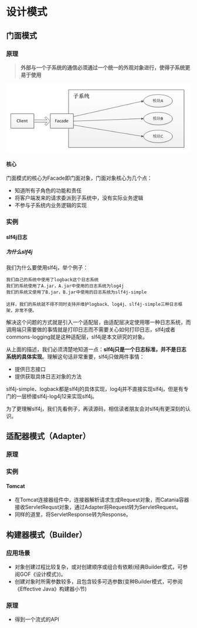 # 设计模式

##  **门面模式** 

### 原理

>  **外部与一个子系统的通信必须通过一个统一的外观对象进行，使得子系统更易于使用** 

![](images/design/1.png)

#### 核心

门面模式的核心为Facade即门面对象，门面对象核心为几个点：

- 知道所有子角色的功能和责任
- 将客户端发来的请求委派到子系统中，没有实际业务逻辑
- 不参与子系统内业务逻辑的实现



### 实例

#### slf4j日志

##### 为什么slf4j

我们为什么要使用slf4j，举个例子：

```
我们自己的系统中使用了logback这个日志系统
我们的系统使用了A.jar，A.jar中使用的日志系统为log4j
我们的系统又使用了B.jar，B.jar中使用的日志系统为slf4j-simple

这样，我们的系统就不得不同时支持并维护logback、log4j、slf4j-simple三种日志框架，非常不便。
```

解决这个问题的方式就是引入一个适配层，由适配层决定使用哪一种日志系统，而调用端只需要做的事情就是打印日志而不需要关心如何打印日志，slf4j或者commons-logging就是这种适配层，slf4j是本文研究的对象。

从上面的描述，我们必须清楚地知道一点：**slf4j只是一个日志标准，并不是日志系统的具体实现**。理解这句话非常重要，slf4j只做两件事情：

- 提供日志接口
- 提供获取具体日志对象的方法

slf4j-simple、logback都是slf4j的具体实现，log4j并不直接实现slf4j，但是有专门的一层桥接slf4j-log4j12来实现slf4j。

为了更理解slf4j，我们先看例子，再读源码，相信读者朋友会对slf4j有更深刻的认识。



## 适配器模式（Adapter）

### 原理

### 实例

#### Tomcat

- 在Tomcat连接器组件中，连接器解析请求生成Request对象，而Catania容器接收ServletRequst对象，通过Adapter将Request转为ServletRequest。
- 同样的道里，将ServletResponse转为Response。

## 构建器模式（Builder）

### 应用场景

- 对象创建过程比较复杂，或对创建顺序或组合有依赖(经典Builder模式，可参阅GOF《设计模式》)。
- 创建对象时所需参数较多，且包含较多可选参数(变种Builder模式，可参阅《Effective Java》构建器小节)

### 原理

- 得到一个流式的API